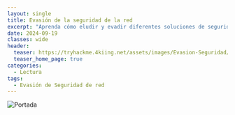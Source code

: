 ```yaml
---
layout: single
title: Evasión de la seguridad de la red
excerpt: "Aprenda cómo eludir y evadir diferentes soluciones de seguridad utilizadas en la industria, como Firewalls e IDS/IPS."
date: 2024-09-19
classes: wide
header:
  teaser: https://tryhackme.4kiing.net/assets/images/Evasion-Seguridad/Red.jpg
  teaser_home_page: true
categories:
  - Lectura
tags:
  - Evasión de Seguridad de red
---
```


![Portada](https://tryhackme.4kiing.net/assets/images/Evasion-Seguridad/Portada.jpg)
